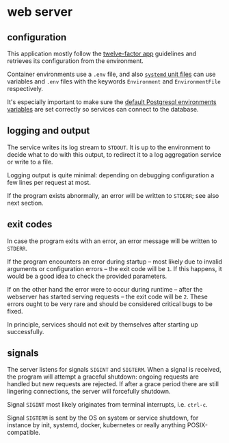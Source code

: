 # web server

## configuration

This application mostly follow the [twelve-factor app](https://12factor.net/) guidelines and retrieves its configuration from the environment.

Container environments use a `.env` file, and also [`systemd` unit files](https://www.freedesktop.org/software/systemd/man/systemd.exec.html#Environment) can use variables and `.env` files with the keywords `Environment` and `EnvironmentFile` respectively.

It's especially important to make sure the [default Postgresql environments variables](https://www.postgresql.org/docs/current/libpq-envars.html) are set correctly so services can connect to the database.

## logging and output

The service writes its log stream to `STDOUT`. It is up to the environment to decide what to do with this output, to redirect it to a log aggregation service or write to a file.

Logging output is quite minimal: depending on debugging configuration a few lines per request at most.

If the program exists abnormally, an error will be written to `STDERR`; see also next section.

## exit codes

In case the program exits with an error, an error message will be written to `STDERR`.

If the program encounters an error during startup – most likely due to invalid arguments or configuration errors – the exit code will be `1`.
If this happens, it would be a good idea to check the provided parameters.

If on the other hand the error were to occur during runtime – after the webserver has started serving requests – the exit code will be `2`.
These errors ought to be very rare and should be considered critical bugs to be fixed.

In principle, services should not exit by themselves after starting up successfully.

## signals

The server listens for signals `SIGINT` and `SIGTERM`. When a signal is received, the program will attempt a graceful shutdown: ongoing requests are handled but new requests are rejected. If after a grace period there are still lingering connections, the server will forcefully shutdown.

Signal `SIGINT` most likely originates from terminal interrupts, i.e. `ctrl-c`.

Signal `SIGTERM` is sent by the OS on system or service shutdown, for instance by init, systemd, docker, kubernetes or really anything POSIX-compatible.
